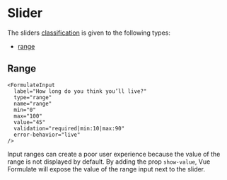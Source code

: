 # Slider

The sliders [classification](/inputs/) is given to the following types:

- [range](#range)

## Range

```vue
<FormulateInput
  label="How long do you think you’ll live?"
  type="range"
  name="range"
  min="0"
  max="100"
  value="45"
  validation="required|min:10|max:90"
  error-behavior="live"
/>
```

<demo-input-range />

Input ranges can create a poor user experience because the value of the range
is not displayed by default. By adding the prop `show-value`, Vue
Formulate will expose the value of the range input next to the slider.

<demo-input-range-value />
